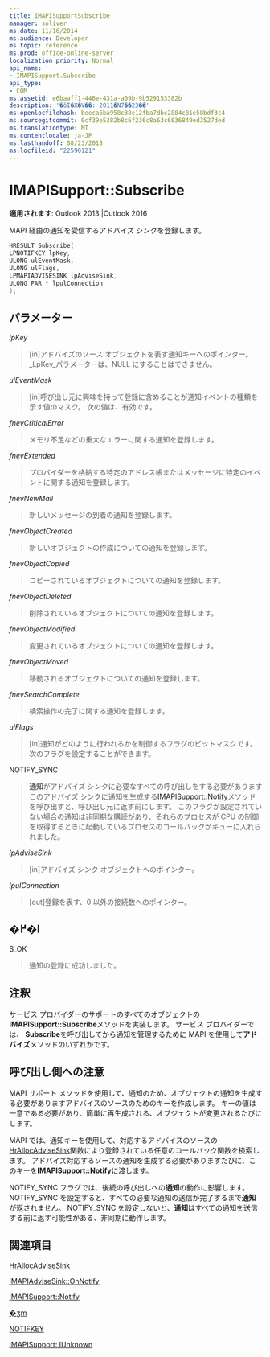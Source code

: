 ```yaml
---
title: IMAPISupportSubscribe
manager: soliver
ms.date: 11/16/2014
ms.audience: Developer
ms.topic: reference
ms.prod: office-online-server
localization_priority: Normal
api_name:
- IMAPISupport.Subscribe
api_type:
- COM
ms.assetid: e6baaff1-446e-431a-a09b-9b529153382b
description: '�ŏI�X�V��: 2011�N7��23��'
ms.openlocfilehash: beeca6ba958c38e12fba7dbc2884c81e58bdf3c4
ms.sourcegitcommit: 0cf39e5382b8c6f236c8a63c6036849ed3527ded
ms.translationtype: MT
ms.contentlocale: ja-JP
ms.lasthandoff: 08/23/2018
ms.locfileid: "22590121"
---
```

# <a name="imapisupportsubscribe"></a>IMAPISupport::Subscribe

  
  
**適用されます**: Outlook 2013 |Outlook 2016 
  
MAPI 経由の通知を受信するアドバイズ シンクを登録します。
  
```cpp
HRESULT Subscribe(
LPNOTIFKEY lpKey,
ULONG ulEventMask,
ULONG ulFlags,
LPMAPIADVISESINK lpAdviseSink,
ULONG FAR * lpulConnection
);
```

## <a name="parameters"></a>パラメーター

 _lpKey_
  
> [in]アドバイズのソース オブジェクトを表す通知キーへのポインター。 _LpKey_パラメーターは、NULL にすることはできません。 
    
 _ulEventMask_
  
> [in]呼び出し元に興味を持って登録に含めることが通知イベントの種類を示す値のマスク。 次の値は、有効です。
    
 _fnevCriticalError_
  
> メモリ不足などの重大なエラーに関する通知を登録します。
    
 _fnevExtended_
  
> プロバイダーを格納する特定のアドレス帳またはメッセージに特定のイベントに関する通知を登録します。
    
 _fnevNewMail_
  
> 新しいメッセージの到着の通知を登録します。 
    
 _fnevObjectCreated_
  
> 新しいオブジェクトの作成についての通知を登録します。
    
 _fnevObjectCopied_
  
> コピーされているオブジェクトについての通知を登録します。
    
 _fnevObjectDeleted_
  
> 削除されているオブジェクトについての通知を登録します。
    
 _fnevObjectModified_
  
> 変更されているオブジェクトについての通知を登録します。
    
 _fnevObjectMoved_
  
> 移動されるオブジェクトについての通知を登録します。
    
 _fnevSearchComplete_
  
> 検索操作の完了に関する通知を登録します。
    
 _ulFlags_
  
> [in]通知がどのように行われるかを制御するフラグのビットマスクです。 次のフラグを設定することができます。
    
NOTIFY_SYNC 
  
> **通知**がアドバイズ シンクに必要なすべての呼び出しをする必要がありますこのアドバイズ シンクに通知を生成する[IMAPISupport::Notify](imapisupport-notify.md)メソッドを呼び出すと、呼び出し元に返す前にします。 このフラグが設定されていない場合の通知は非同期な購読があり、それらのプロセスが CPU の制御を取得するときに起動しているプロセスのコールバックがキューに入れられました。 
    
 _lpAdviseSink_
  
> [in]アドバイズ シンク オブジェクトへのポインター。 
    
 _lpulConnection_
  
> [out]登録を表す、0 以外の接続数へのポインター。
    
## <a name="return-value"></a>�߂�l

S_OK 
  
> 通知の登録に成功しました。
    
## <a name="remarks"></a>注釈

サービス プロバイダーのサポートのすべてのオブジェクトの**IMAPISupport::Subscribe**メソッドを実装します。 サービス プロバイダーでは、 **Subscribe**を呼び出してから通知を管理するために MAPI を使用して**アドバイズ**メソッドのいずれかです。 
  
## <a name="notes-to-callers"></a>呼び出し側への注意

MAPI サポート メソッドを使用して、通知のため、オブジェクトの通知を生成する必要がありますアドバイスのソースのためのキーを作成します。 キーの値は一意である必要があり、簡単に再生成される、オブジェクトが変更されるたびにします。 
  
MAPI では、通知キーを使用して、対応するアドバイスのソースの[HrAllocAdviseSink](hrallocadvisesink.md)関数により登録されている任意のコールバック関数を検索します。 アドバイズ対応するソースの通知を生成する必要がありますたびに、このキーを**IMAPISupport::Notify**に渡します。 
  
NOTIFY_SYNC フラグでは、後続の呼び出しへの**通知**の動作に影響します。 NOTIFY_SYNC を設定すると、すべての必要な通知の送信が完了するまで**通知**が返されません。 NOTIFY_SYNC を設定しないと、**通知**はすべての通知を送信する前に返す可能性がある、非同期に動作します。 
  
## <a name="see-also"></a>関連項目



[HrAllocAdviseSink](hrallocadvisesink.md)
  
[IMAPIAdviseSink::OnNotify](imapiadvisesink-onnotify.md)
  
[IMAPISupport::Notify](imapisupport-notify.md)
  
[�ʒm](notification.md)
  
[NOTIFKEY](notifkey.md)
  
[IMAPISupport: IUnknown](imapisupportiunknown.md)

